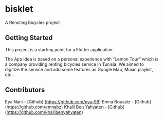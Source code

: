 # bisklet

A Rencting bicycles project 

## Getting Started

This project is a starting point for a Flutter application.

The App idea is based on a personal experience with “Lemon Tour” which is a company providing renting bicycles service in Tunisia.
We aimed to digitize the service and add some features as Google Map, Music playlist, etc..

## Contributors
Eya Nani - [Github] (https://github.com/eya-98)
Emna Bouaziz - [Github] (https://github.com/emnabz)
Khalil Ben Yahyaten  - [Github] (https://github.com/khalilbenyahyaten)


